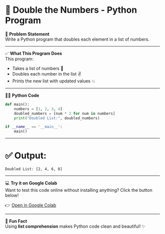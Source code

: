 # 🔁 Double the Numbers - Python Program

📌 **Problem Statement**  
Write a Python program that doubles each element in a list of numbers.

---

✅ **What This Program Does**  
This program:
- Takes a list of numbers 🎯  
- Doubles each number in the list ✌️  
- Prints the new list with updated values 💥

---

🧑‍💻 **Python Code**

```python
def main():
    numbers = [1, 2, 3, 4]
    doubled_numbers = [num * 2 for num in numbers]
    print("Doubled List:", doubled_numbers)

if __name__ == '__main__':
    main()
```

---

# ✅ Output:
```
Doubled List: [2, 4, 6, 8]
```
---
💻 **Try it on Google Colab**  
Want to test this code online without installing anything? Click the button below!  

👉 [Open in Google Colab](https://colab.research.google.com/drive/10dn9xdiqGvpw7-qb18mJf_ga0L6UQF6a?usp=sharing)  

---

🧠 **Fun Fact**  
Using **list comprehension** makes Python code clean and beautiful! ✨

